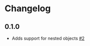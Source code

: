 # Changelog

## 0.1.0
  * Adds support for nested objects [#2](https://github.com/singer-io/tap-workday-raas/pull/2)
